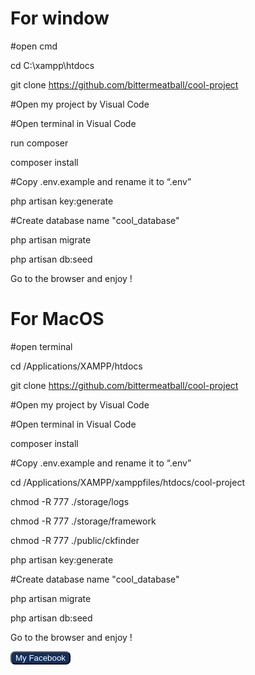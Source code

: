# For window

#open cmd

cd C:\xampp\htdocs

git clone https://github.com/bittermeatball/cool-project

#Open my project by Visual Code

#Open terminal in Visual Code

run composer

composer install

#Copy .env.example and rename it to “.env”

php artisan key:generate

#Create database name "cool_database"

php artisan migrate

php artisan db:seed

Go to the browser and enjoy !

# For MacOS

#open terminal

cd /Applications/XAMPP/htdocs

git clone https://github.com/bittermeatball/cool-project

#Open my project by Visual Code

#Open terminal in Visual Code

composer install

#Copy .env.example and rename it to “.env”

cd /Applications/XAMPP/xamppfiles/htdocs/cool-project

chmod -R 777 ./storage/logs

chmod -R 777 ./storage/framework

chmod -R 777 ./public/ckfinder

php artisan key:generate

#Create database name "cool_database"

php artisan migrate

php artisan db:seed

Go to the browser and enjoy !

<a href="https://fb.com/NguyenHuuNguyenY"><button style="color: white; background-color:#122f5e; border-radius: 7px">My Facebook</button></a>
